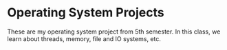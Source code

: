 # Operating System Projects
These are my operating system project from 5th semester. In this class, we learn about threads, memory, file and IO systems, etc.
